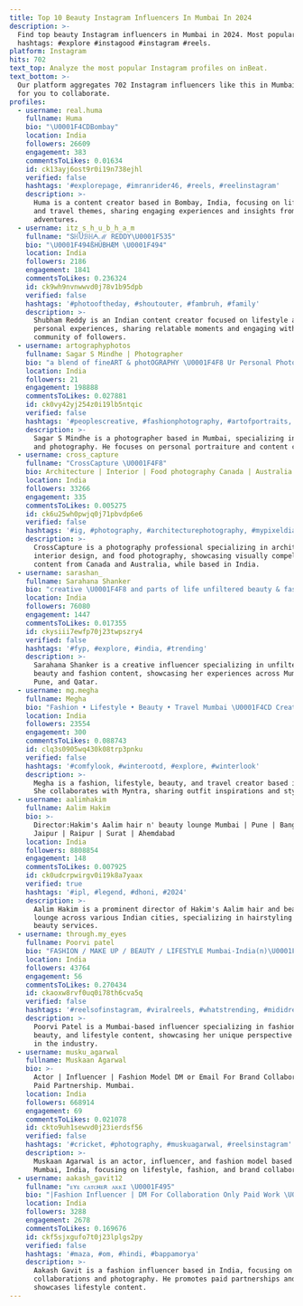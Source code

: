 ```yaml
---
title: Top 10 Beauty Instagram Influencers In Mumbai In 2024
description: >-
  Find top beauty Instagram influencers in Mumbai in 2024. Most popular
  hashtags: #explore #instagood #instagram #reels.
platform: Instagram
hits: 702
text_top: Analyze the most popular Instagram profiles on inBeat.
text_bottom: >-
  Our platform aggregates 702 Instagram influencers like this in Mumbai, India
  for you to collaborate.
profiles:
  - username: real.huma
    fullname: Huma
    bio: "\U0001F4CDBombay"
    location: India
    followers: 26609
    engagement: 383
    commentsToLikes: 0.01634
    id: ck13ayj6ost9r0i19n738ejhl
    verified: false
    hashtags: '#explorepage, #imranrider46, #reels, #reelinstagram'
    description: >-
      Huma is a content creator based in Bombay, India, focusing on lifestyle
      and travel themes, sharing engaging experiences and insights from her
      adventures.
  - username: itz_s_h_u_b_h_a_m
    fullname: "ՏℍႮℬℍᗅℳ REDDY\U0001F535"
    bio: "\U0001F494ßHÜBHÆM \U0001F494"
    location: India
    followers: 2186
    engagement: 1841
    commentsToLikes: 0.236324
    id: ck9wh9nvnwwvd0j78v1b95dpb
    verified: false
    hashtags: '#photooftheday, #shoutouter, #fambruh, #family'
    description: >-
      Shubham Reddy is an Indian content creator focused on lifestyle and
      personal experiences, sharing relatable moments and engaging with a
      community of followers.
  - username: artographyphotos
    fullname: Sagar S Mindhe | Photographer
    bio: "a blend of fineART & photOGRAPHY \U0001F4F8 Ur Personal Photographer \U0001F3AC Content Creation \U0001F30F Mumbai, India LETS CREATE ART \U0001F3AD"
    location: India
    followers: 21
    engagement: 198888
    commentsToLikes: 0.027881
    id: ck0vy42yj254z0i19lb5ntqic
    verified: false
    hashtags: '#peoplescreative, #fashionphotography, #artofportraits, #ftmedd'
    description: >-
      Sagar S Mindhe is a photographer based in Mumbai, specializing in fine art
      and photography. He focuses on personal portraiture and content creation.
  - username: cross_capture
    fullname: "CrossCapture \U0001F4F8"
    bio: Architecture | Interior | Food photography Canada | Australia
    location: India
    followers: 33266
    engagement: 335
    commentsToLikes: 0.005275
    id: ck6u25wh0pwjq0j71pbvdp6e6
    verified: false
    hashtags: '#ig, #photography, #architecturephotography, #mypixeldiary'
    description: >-
      CrossCapture is a photography professional specializing in architecture,
      interior design, and food photography, showcasing visually compelling
      content from Canada and Australia, while based in India.
  - username: sarashan_
    fullname: Sarahana Shanker
    bio: "creative \U0001F4F8 and parts of life unfiltered beauty & fashion \U0001FA90 mumbai | pune | qatar \U0001F4E9 : saraxhana@gmail.com"
    location: India
    followers: 76080
    engagement: 1447
    commentsToLikes: 0.017355
    id: ckysiii7ewfp70j23twpszry4
    verified: false
    hashtags: '#fyp, #explore, #india, #trending'
    description: >-
      Sarahana Shanker is a creative influencer specializing in unfiltered
      beauty and fashion content, showcasing her experiences across Mumbai,
      Pune, and Qatar.
  - username: mg.megha
    fullname: Megha
    bio: "Fashion • Lifestyle • Beauty • Travel Mumbai \U0001F4CD Creator @myntra @myntrafwd \U0001F4E9 - megha.mg088@gmail.com For all Outfit Links \U0001F447 \U0001F447"
    location: India
    followers: 23554
    engagement: 300
    commentsToLikes: 0.088743
    id: clq3s0905wq430k08trp3pnku
    verified: false
    hashtags: '#comfylook, #winterootd, #explore, #winterlook'
    description: >-
      Megha is a fashion, lifestyle, beauty, and travel creator based in Mumbai.
      She collaborates with Myntra, sharing outfit inspirations and style tips.
  - username: aalimhakim
    fullname: Aalim Hakim
    bio: >-
      Director:Hakim's Aalim hair n' beauty lounge Mumbai | Pune | Bangalore |
      Jaipur | Raipur | Surat | Ahemdabad
    location: India
    followers: 8808854
    engagement: 148
    commentsToLikes: 0.007925
    id: ck0udcrpwirgv0i19k8a7yaax
    verified: true
    hashtags: '#ipl, #legend, #dhoni, #2024'
    description: >-
      Aalim Hakim is a prominent director of Hakim's Aalim hair and beauty
      lounge across various Indian cities, specializing in hairstyling and
      beauty services.
  - username: through.my_eyes
    fullname: Poorvi patel
    bio: "FASHION / MAKE UP / BEAUTY / LIFESTYLE Mumbai-India(n)\U0001F1EE\U0001F1F3"
    location: India
    followers: 43764
    engagement: 56
    commentsToLikes: 0.270434
    id: ckaoxw8rvf0uq0i78th6cva5q
    verified: false
    hashtags: '#reelsofinstagram, #viralreels, #whatstrending, #mididress'
    description: >-
      Poorvi Patel is a Mumbai-based influencer specializing in fashion, makeup,
      beauty, and lifestyle content, showcasing her unique perspective and style
      in the industry.
  - username: musku_agarwal
    fullname: Muskaan Agarwal
    bio: >-
      Actor | Influencer | Fashion Model DM or Email For Brand Collaborations &
      Paid Partnership. Mumbai.
    location: India
    followers: 668914
    engagement: 69
    commentsToLikes: 0.021078
    id: ckto9uh1sewvd0j23ierdsf56
    verified: false
    hashtags: '#cricket, #photography, #muskuagarwal, #reelsinstagram'
    description: >-
      Muskaan Agarwal is an actor, influencer, and fashion model based in
      Mumbai, India, focusing on lifestyle, fashion, and brand collaborations.
  - username: aakash_gavit12
    fullname: "ᴇʏᴇ ᴄᴀᴛᴄʜᴇʀ ᴀᴋᴋɪ \U0001F495"
    bio: "|Fashion Influencer | DM For Collaboration Only Paid Work \U0001F4BC \U0001F4F8@aakashgavitphotography To Get Featured Us \U0001F4AB#aakashgavit \U0001F6A9देव देश धर्म\U0001F6A9"
    location: India
    followers: 3288
    engagement: 2678
    commentsToLikes: 0.169676
    id: ckf5sjxgufo7t0j23lplgs2py
    verified: false
    hashtags: '#maza, #om, #hindi, #bappamorya'
    description: >-
      Aakash Gavit is a fashion influencer based in India, focusing on fashion
      collaborations and photography. He promotes paid partnerships and
      showcases lifestyle content.
---
```


